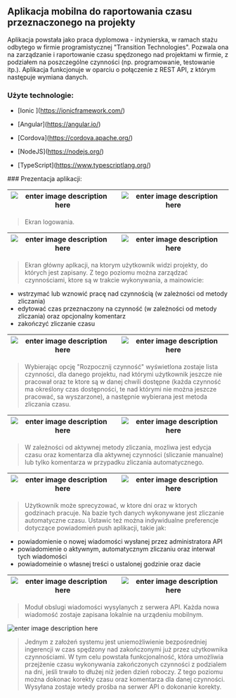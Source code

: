 
## Aplikacja mobilna do raportowania czasu przeznaczonego na projekty

  

Aplikacja powstała jako praca dyplomowa - inżynierska, w ramach stażu odbytego w firmie programistycznej "Transition Technologies". Pozwala ona na zarządzanie i raportowanie czasu spędzonego nad projektami w firmie, z podziałem na poszczególne czynności (np. programowanie, testowanie itp.). Aplikacja funkcjonuje w oparciu o połączenie z REST API, z którym następuje wymiana danych.

  

### Użyte technologie:

-  \[Ionic \](https://ionicframework.com/)

-  \[Angular\](https://angular.io/)

-  \[Cordova\](https://cordova.apache.org/)

-  \[NodeJS\](https://nodejs.org/)

-  \[TypeScript\](https://www.typescriptlang.org/)

\### Prezentacja aplikacji:

| ![enter image description here](https://github.com/Dudix93/raportowanie/blob/api2/screenshots/err_logn.png) |![enter image description here](https://github.com/Dudix93/raportowanie/blob/api2/screenshots/err_conn.png) |
|--|--|

  

>Ekran logowania.

| ![enter image description here](https://github.com/Dudix93/raportowanie/blob/api2/screenshots/ekran_glowny.png) |![enter image description here](https://github.com/Dudix93/raportowanie/blob/api2/screenshots/zliczanie_manualne.png) |
|--|--|

>Ekran główny aplkacji, na ktorym użytkownik widzi projekty, do których jest zapisany. Z tego poziomu można zarządzać czynnościami, ktore są w trakcie wykonywania, a mainowicie:
- wstrzymać lub wznowić pracę nad czynnością (w zależności od metody zliczania)
- edytować czas przeznaczony na czynność (w zależności od metody zliczania) oraz opcjonalny komentarz
- zakończyć zliczanie czasu

| ![enter image description here](https://github.com/Dudix93/raportowanie/blob/api2/screenshots/czynnosci.png) |![enter image description here](https://github.com/Dudix93/raportowanie/blob/api2/screenshots/metoda_zliczania.png) |
|--|--|

>Wybierając opcję "Rozpocznij czynność" wyświetlona zostaje lista czynności, dla danego projektu, nad którymi użytkownik jeszcze nie pracował oraz te ktore są w danej chwili dostępne (każda czynność ma określony czas dostępności, te nad którymi nie można jeszcze pracować, sa wyszarzone), a następnie wybierana jest metoda zliczania czasu.

| ![enter image description here](https://github.com/Dudix93/raportowanie/blob/api2/screenshots/edit_manual.jpg) |![enter image description here](https://github.com/Dudix93/raportowanie/blob/api2/screenshots/edit_autotask.jpg) |
|--|--|

>W zależności od aktywnej metody zliczania, mozliwa jest edycja czasu oraz komentarza dla aktywnej czynności (sliczanie manualne) lub tylko komentarza w przypadku zliczania automatycznego.

| ![enter image description here](https://github.com/Dudix93/raportowanie/blob/api2/screenshots/dni.png) |![enter image description here](https://github.com/Dudix93/raportowanie/blob/api2/screenshots/opcje_powiadomienia.png) |
|--|--|

>Użytkownik może sprecyzować, w ktore dni oraz w ktorych godzinach pracuje. Na bazie tych danych wykonywane jest zliczanie automatyczne czasu. Ustawic też można indywidualne preferencje dotyczące powiadomień push aplikacji, takie jak:
- powiadomienie o nowej wiadomości wysłanej przez administratora API
- powiadomienie o aktywnym, automatycznym zliczaniu oraz interwał tych wiadomości
- powiadomeinie o własnej treści o ustalonej godzinie oraz dacie

 | ![enter image description here](https://github.com/Dudix93/raportowanie/blob/api2/screenshots/wiadomosci.jpg) |![enter image description here](https://github.com/Dudix93/raportowanie/blob/api2/screenshots/wiadomosc.jpg) |
|--|--|

>Moduł obslugi wiadomości wysylanych z serwera API. Każda nowa wiadomość zostaje zapisana lokalnie na urządeniu mobilnym.

![enter image description here](https://github.com/Dudix93/raportowanie/blob/api2/screenshots/zakonczone_czynnosci.png)

>Jednym z założeń systemu jest uniemożliwienie bezpośredniej ingerencji w czas spędzony nad zakończonymi już przez użytkownika czynnościami. W tym celu powstała funkcjonalność, która umożliwia przejżenie czasu wykonywania zakończonych czynności z podzialem na dni, jeśli trwało to dłużej niż jeden dzień roboczy. Z tego poziomu można dokonac korekty czasu oraz komentarza dla danej czynności. Wysyłana zostaje wtedy prośba na serwer API o dokonanie korekty.